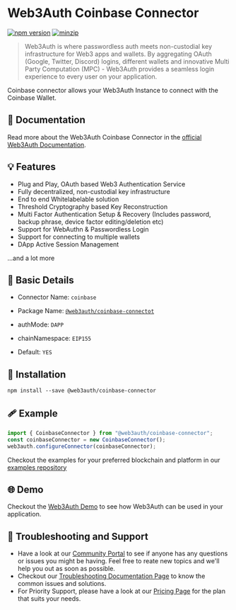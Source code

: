 # Web3Auth Coinbase Connector

[![npm version](https://img.shields.io/npm/v/@web3auth/coinbase-connector?label=%22%22)](https://www.npmjs.com/package/@web3auth/coinbase-connector/v/latest)
[![minzip](https://img.shields.io/bundlephobia/minzip/@web3auth/coinbase-connector?label=%22%22)](https://bundlephobia.com/result?p=@web3auth/coinbase-connector@latest)

> Web3Auth is where passwordless auth meets non-custodial key infrastructure for Web3 apps and wallets. By aggregating OAuth (Google, Twitter, Discord) logins, different wallets and innovative Multi Party Computation (MPC) - Web3Auth provides a seamless login experience to every user on your application.

Coinbase connector allows your Web3Auth Instance to connect with the Coinbase Wallet. 

## 📖 Documentation

Read more about the Web3Auth Coinbase Connector in the [official Web3Auth Documentation](https://web3auth.io/docs/sdk/web/adapters/coinbase).

## 💡 Features
- Plug and Play, OAuth based Web3 Authentication Service
- Fully decentralized, non-custodial key infrastructure
- End to end Whitelabelable solution
- Threshold Cryptography based Key Reconstruction
- Multi Factor Authentication Setup & Recovery (Includes password, backup phrase, device factor editing/deletion etc)
- Support for WebAuthn & Passwordless Login
- Support for connecting to multiple wallets
- DApp Active Session Management

...and a lot more

## 📄 Basic Details

- Connector Name: `coinbase`

- Package Name: [`@web3auth/coinbase-connectot`](https://web3auth.io/docs/sdk/web/adapters/coinbase)

- authMode: `DAPP`

- chainNamespace: `EIP155`

- Default: `YES`

## 🔗 Installation

```shell
npm install --save @web3auth/coinbase-connector
```

## 🩹 Example

```ts
import { CoinbaseConnector } from "@web3auth/coinbase-connector";
const coinbaseConnector = new CoinbaseConnector();
web3auth.configureConnector(coinbaseConnector);
```

Checkout the examples for your preferred blockchain and platform in our [examples repository](https://github.com/Web3Auth/examples/)

## 🌐 Demo

Checkout the [Web3Auth Demo](https://demo-app.web3auth.io/) to see how Web3Auth can be used in your application.

## 💬 Troubleshooting and Support

- Have a look at our [Community Portal](https://community.web3auth.io/) to see if anyone has any questions or issues you might be having. Feel free to reate new topics and we'll help you out as soon as possible.
- Checkout our [Troubleshooting Documentation Page](https://web3auth.io/docs/troubleshooting) to know the common issues and solutions.
- For Priority Support, please have a look at our [Pricing Page](https://web3auth.io/pricing.html) for the plan that suits your needs.
